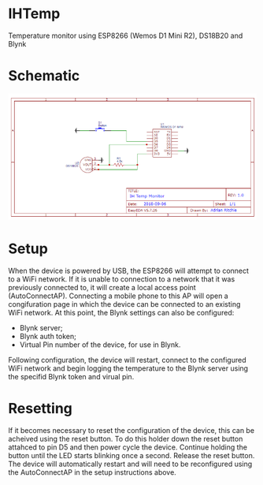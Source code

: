 # IHTemp
Temperature monitor using ESP8266 (Wemos D1 Mini R2), DS18B20 and Blynk

# Schematic
![schematic](docs/schematic.png)

# Setup
When the device is powered by USB, the ESP8266 will attempt to connect to a WiFi network.  If it is unable to connection to a network that it was previously connected to, it will create a local access point (AutoConnectAP).  Connecting a mobile phone to this AP will open a congifuration page in which the device can be connected to an existing WiFi network.  At this point, the Blynk settings can also be configured:

* Blynk server;
* Blynk auth token;
* Virtual Pin number of the device, for use in Blynk.

Following configuration, the device will restart, connect to the configured WiFi network and begin logging the temperature to the Blynk server using the specifid Blynk token and virual pin.

# Resetting
If it becomes necessary to reset the configuration of the device, this can be acheived using the reset button.  To do this holder down the reset button attahced to pin D5 and then power cycle the device.  Continue holding the button until the LED starts blinking once a second.  Release the reset button.  The device will automatically restart and will need to be reconfigured using the AutoConnectAP in the setup instructions above. 
